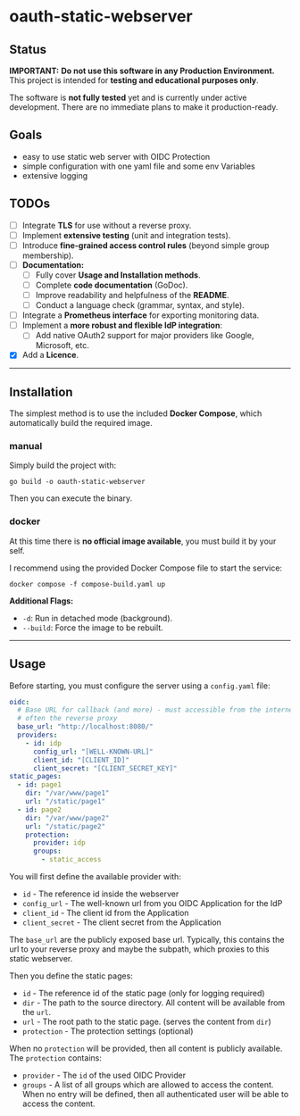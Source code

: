 # oauth-static-webserver

## Status

**IMPORTANT:** **Do not use this software in any Production Environment.**
This project is intended for **testing and educational purposes only**.

The software is **not fully tested** yet and is currently under active development. There are no immediate plans to make it production-ready.

## Goals

- easy to use static web server with OIDC Protection
- simple configuration with one yaml file and some env Variables
- extensive logging

## TODOs

- [ ] Integrate **TLS** for use without a reverse proxy.
- [ ] Implement **extensive testing** (unit and integration tests).
- [ ] Introduce **fine-grained access control rules** (beyond simple group membership).
- [ ] **Documentation:**
    - [ ] Fully cover **Usage and Installation methods**.
    - [ ] Complete **code documentation** (GoDoc).
    - [ ] Improve readability and helpfulness of the **README**.
    - [ ] Conduct a language check (grammar, syntax, and style).
- [ ] Integrate a **Prometheus interface** for exporting monitoring data.
- [ ] Implement a **more robust and flexible IdP integration**:
    - [ ] Add native OAuth2 support for major providers like Google, Microsoft, etc.
- [x] Add a **Licence**.

---

## Installation

The simplest method is to use the included **Docker Compose**, which automatically build the required image.

### manual

Simply build the project with:
```
go build -o oauth-static-webserver
```

Then you can execute the binary.

### docker

At this time there is **no official image available**, you must build it by your  self.

I recommend using the provided Docker Compose file to start the service:
```
docker compose -f compose-build.yaml up
```

**Additional Flags:**
- `-d`: Run in detached mode (background).
- `--build`: Force the image to be rebuilt.

---

## Usage

Before starting, you must configure the server using a `config.yaml` file:
```yaml
oidc:
  # Base URL for callback (and more) - must accessible from the internet
  # often the reverse proxy
  base_url: "http://localhost:8080/"
  providers:
    - id: idp
      config_url: "[WELL-KNOWN-URL]"
      client_id: "[CLIENT_ID]"
      client_secret: "[CLIENT_SECRET_KEY]"
static_pages:
  - id: page1
    dir: "/var/www/page1"
    url: "/static/page1"
  - id: page2
    dir: "/var/www/page2"
    url: "/static/page2"
    protection:
      provider: idp
      groups:
        - static_access
```

You will first define the available provider with:
- `id` - The reference id inside the webserver
- `config_url` - The well-known url from you OIDC Application for the IdP
- `client_id` - The client id from the Application
- `client_secret` - The client secret from the Application

The `base_url` are the publicly exposed base url.
Typically, this contains the url to your reverse proxy and maybe the subpath, which proxies to this static webserver. 

Then you define the static pages:
- `id` - The reference id of the static page (only for logging required)
- `dir` - The path to the source directory. All content will be available from the `url`.
- `url` - The root path to the static page. (serves the content from `dir`)
- `protection` - The protection settings (optional)

When no `protection` will be provided, then all content is publicly available.
The `protection` contains:
- `provider` - The `id` of the used OIDC Provider
- `groups` - A list of all groups which are allowed to access the content. When no entry will be defined, then all authenticated user will be able to access the content.
